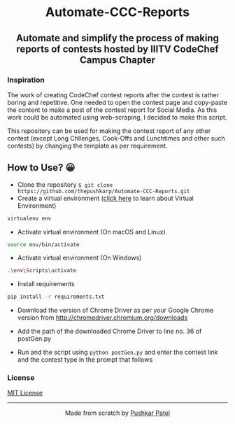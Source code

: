 <h1 align = 'center'>Automate-CCC-Reports</h1>

<h2 align = 'center'>Automate and simplify the process of making reports of contests hosted by IIITV CodeChef Campus Chapter</h2>

### Inspiration

The work of creating CodeChef contest reports after the contest is rather boring and repetitive. One needed to open the contest page and copy-paste the content to make a post of the contest report for Social Media. As this work could be automated using web-scraping, I decided to make this script.

This repository can be used for making the contest report of any other contest (except Long Chllenges, Cook-Offs and Lunchtimes and other such contests) by changing the template as per requirement.

## How to Use? 😀

- Clone the repository `$ git clone https://github.com/thepushkarp/Automate-CCC-Reports.git`
- Create a virtual environment ([click here](https://packaging.python.org/guides/installing-using-pip-and-virtual-environments/) to learn about Virtual Environment)

```sh
virtualenv env
```

- Activate virtual environment (On macOS and Linux)

```sh
source env/bin/activate
```

- Activate virtual environment (On Windows)

```sh
.\env\Scripts\activate
```

- Install requirements

```sh
pip install -r requirements.txt
```

- Download the version of Chrome Driver as per your Google Chrome version from http://chromedriver.chromium.org/downloads

- Add the path of the downloaded Chrome Driver to line no. 36 of postGen.py

- Run and the script using `python postGen.py` and enter the contest link and the contest type in the prompt that follows

### License

[MIT License](LICENSE)

---

<p align="center"> Made from scratch by <a href="https://github.com/thepushkarp">Pushkar Patel</a></p>
